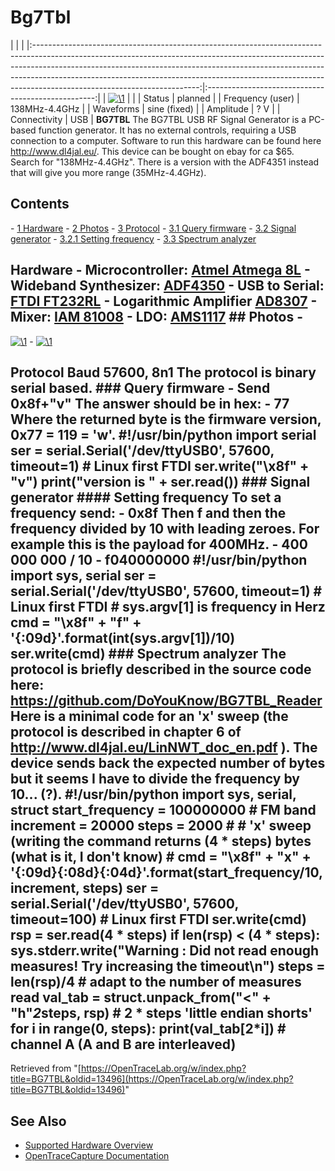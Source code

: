 # Bg7Tbl

| | | |:-----------------------------------------------------------------------------------------------------------------------------------------------------------------------------------------------------------------------------------------------------------------------------------------------------------------------------------------------------------------:|:--------------------------------------------------:| | [![\1](../../assets/hardware/general/\2)](./File:BG7TBL_case.jpg.html) | | | Status | planned | | Frequency (user) | 138MHz-4.4GHz | | Waveforms | sine (fixed) | | Amplitude | ? V | | Connectivity | USB | **BG7TBL** The BG7TBL USB RF Signal Generator is a PC-based function generator. It has no external controls, requiring a USB connection to a computer. Software to run this hardware can be found here <http://www.dl4jal.eu/>. This device can be bought on ebay for ca \$65. Search for "138MHz-4.4GHz". There is a version with the ADF4351 instead that will give you more range (35MHz-4.4GHz). 
## Contents 
\- [1 Hardware](BG7TBL.html#Hardware) \- [2 Photos](BG7TBL.html#Photos) \- [3 Protocol](BG7TBL.html#Protocol) \- [3.1 Query firmware](BG7TBL.html#Query_firmware) \- [3.2 Signal generator](BG7TBL.html#Signal_generator) \- [3.2.1 Setting frequency](BG7TBL.html#Setting_frequency) \- [3.3 Spectrum analyzer](BG7TBL.html#Spectrum_analyzer) 
## Hardware \- Microcontroller: [Atmel Atmega 8L](http://www.atmel.com/Images/Atmel-2486-8-bit-AVR-microcontroller-ATmega8_L_datasheet.pdf) \- Wideband Synthesizer: [ADF4350](http://www.analog.com/media/en/technical-documentation/data-sheets/ADF4350.pdf) \- USB to Serial: [FTDI FT232RL](http://www.ftdichip.com/Support/Documents/DataSheets/ICs/DS_FT232R.pdf) \- Logarithmic Amplifier [AD8307](http://www.analog.com/media/en/technical-documentation/data-sheets/AD8307.pdf) \- Mixer: [IAM 81008](http://www.qsl.net/n9zia/omnitracs/IAM81008.pdf) \- LDO: [AMS1117](http://www.advanced-monolithic.com/pdf/ds1117.pdf) ## Photos \- 
[![\1](../../assets/hardware/general/\2)](./File:BG7TBL_pcb_top.jpg.html)
\- 
[![\1](../../assets/hardware/general/\2)](./File:BG7TBL_pcb_bot.jpg.html)
## Protocol Baud 57600, 8n1 The protocol is binary serial based. ### Query firmware \- Send 0x8f+"v" The answer should be in hex: \- 77 Where the returned byte is the firmware version, 0x77 = 119 = 'w'. #!/usr/bin/python import serial ser = serial.Serial('/dev/ttyUSB0', 57600, timeout=1) # Linux first FTDI ser.write("\x8f" + "v") print("version is " + ser.read()) ### Signal generator #### Setting frequency To set a frequency send: \- 0x8f Then f and then the frequency divided by 10 with leading zeroes. For example this is the payload for 400MHz. \- 400 000 000 / 10 \- f040000000  #!/usr/bin/python import sys, serial ser = serial.Serial('/dev/ttyUSB0', 57600, timeout=1) # Linux first FTDI # sys.argv[1] is frequency in Herz cmd = "\x8f" + "f" + '{:09d}'.format(int(sys.argv[1])/10) ser.write(cmd) ### Spectrum analyzer The protocol is briefly described in the source code here: <https://github.com/DoYouKnow/BG7TBL_Reader> Here is a minimal code for an 'x' sweep (the protocol is described in chapter 6 of <http://www.dl4jal.eu/LinNWT_doc_en.pdf> ). The device sends back the expected number of bytes but it seems I have to divide the frequency by 10... (?). #!/usr/bin/python import sys, serial, struct start_frequency = 100000000 # FM band increment = 20000 steps = 2000 # # 'x' sweep (writing the command returns (4 * steps) bytes (what is it, I don't know) # cmd = "\x8f" + "x" + '{:09d}{:08d}{:04d}'.format(start_frequency/10, increment, steps) ser = serial.Serial('/dev/ttyUSB0', 57600, timeout=100) # Linux first FTDI ser.write(cmd) rsp = ser.read(4 * steps) if len(rsp) < (4 * steps): sys.stderr.write("Warning : Did not read enough measures! Try increasing the timeout\n") steps = len(rsp)/4 # adapt to the number of measures read val_tab = struct.unpack_from("<" + "h"*2*steps, rsp) # 2 * steps 'little endian shorts' for i in range(0, steps): print(val_tab[2*i]) # channel A (A and B are interleaved) 
Retrieved from "[https://OpenTraceLab.org/w/index.php?title=BG7TBL&oldid=13496](https://OpenTraceLab.org/w/index.php?title=BG7TBL&oldid=13496)"

## See Also
- [Supported Hardware Overview](../supported-hardware.md)
- [OpenTraceCapture Documentation](../../opentracecapture/overview.md)
